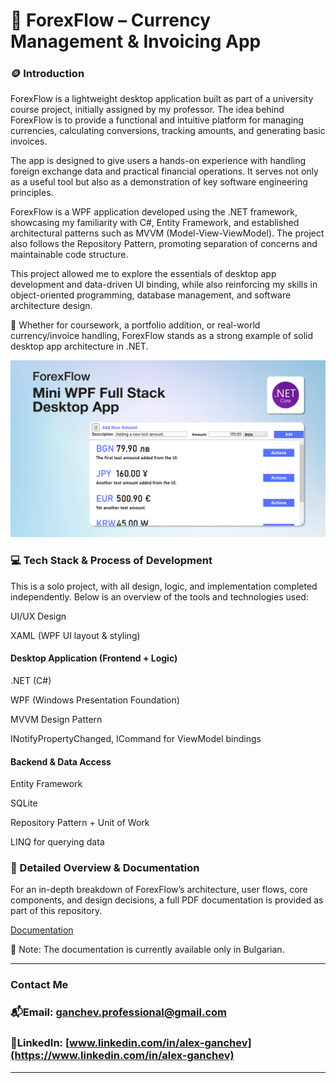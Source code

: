 # 💱 ForexFlow – Currency Management & Invoicing App

### 🪙 Introduction

ForexFlow is a lightweight desktop application built as part of a university course project, initially assigned by my professor. The idea behind ForexFlow is to provide a functional and intuitive platform for managing currencies, calculating conversions, tracking amounts, and generating basic invoices.

The app is designed to give users a hands-on experience with handling foreign exchange data and practical financial operations. It serves not only as a useful tool but also as a demonstration of key software engineering principles.

ForexFlow is a WPF application developed using the .NET framework, showcasing my familiarity with C#, Entity Framework, and established architectural patterns such as MVVM (Model-View-ViewModel). The project also follows the Repository Pattern, promoting separation of concerns and maintainable code structure.

This project allowed me to explore the essentials of desktop app development and data-driven UI binding, while also reinforcing my skills in object-oriented programming, database management, and software architecture design.

🧾 Whether for coursework, a portfolio addition, or real-world currency/invoice handling, ForexFlow stands as a strong example of solid desktop app architecture in .NET.

![Poster](documentation/poster.png)

### 💻 Tech Stack & Process of Development

This is a solo project, with all design, logic, and implementation completed independently. Below is an overview of the tools and technologies used:

UI/UX Design

XAML (WPF UI layout & styling)

#### Desktop Application (Frontend + Logic)

.NET (C#)

WPF (Windows Presentation Foundation)

MVVM Design Pattern

INotifyPropertyChanged, ICommand for ViewModel bindings

#### Backend & Data Access

Entity Framework

SQLite

Repository Pattern + Unit of Work

LINQ for querying data

### 📑 Detailed Overview & Documentation

For an in-depth breakdown of ForexFlow’s architecture, user flows, core components, and design decisions, a full PDF documentation is provided as part of this repository.

[Documentation](documentation/documentation.pdf)

🔔 Note: The documentation is currently available only in Bulgarian.

---

### Contact Me

### 📬Email: ganchev.professional@gmail.com

### 📌LinkedIn: [www.linkedin.com/in/alex-ganchev](https://www.linkedin.com/in/alex-ganchev)

---
